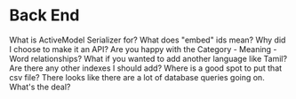 # Back End
What is ActiveModel Serializer for?
What does "embed" ids mean?
Why did I choose to make it an API?
Are you happy with the Category - Meaning - Word relationships?
What if you wanted to add another language like Tamil?
Are there any other indexes I should add?
Where is a good spot to put that csv file?
There looks like there are a lot of database queries going on. What's the deal?
